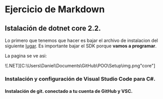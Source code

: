 
# Ejercicio de Markdown

## Istalación de dotnet core 2.2.
Lo primero que tenemos que hacer es bajar el archivo de instalacion del siguiente [lugar](https://dotnet.microsoft.com/download).
Es importante bajar el SDK porque **vamos a programar**.

La pagina se ve asi:

![.NET][C:\Users\Daniel\Documents\GitHub\POO\Setup\img.png"core"]

### Instalación y configuración de Visual Studio Code para C#.


#### Instalación de git. conectado a tu cuenta de GitHub y VSC.
